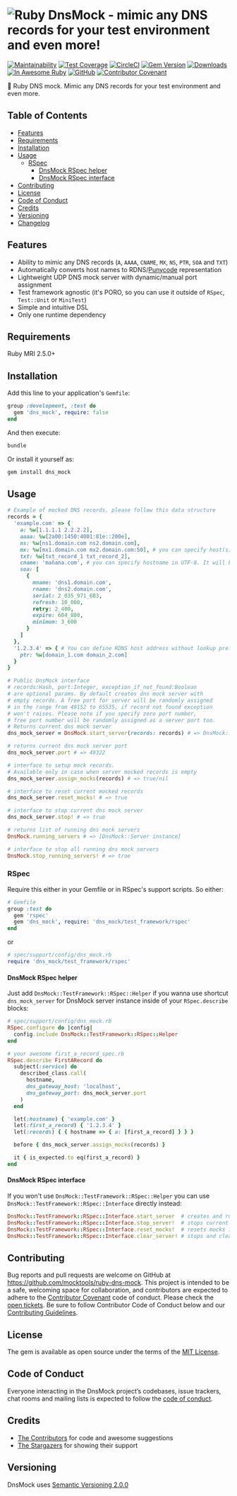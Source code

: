 # ![Ruby DnsMock - mimic any DNS records for your test environment and even more!](https://repository-images.githubusercontent.com/323097031/ba2a0780-df26-11eb-954b-5e3204587eb2)

[![Maintainability](https://api.codeclimate.com/v1/badges/5ea9da61ef468b8ad4c4/maintainability)](https://codeclimate.com/github/mocktools/ruby-dns-mock/maintainability)
[![Test Coverage](https://api.codeclimate.com/v1/badges/5ea9da61ef468b8ad4c4/test_coverage)](https://codeclimate.com/github/mocktools/ruby-dns-mock/test_coverage)
[![CircleCI](https://circleci.com/gh/mocktools/ruby-dns-mock/tree/master.svg?style=svg)](https://circleci.com/gh/mocktools/ruby-dns-mock/tree/master)
[![Gem Version](https://badge.fury.io/rb/dns_mock.svg)](https://badge.fury.io/rb/dns_mock)
[![Downloads](https://img.shields.io/gem/dt/dns_mock.svg?colorA=004d99&colorB=0073e6)](https://rubygems.org/gems/dns_mock)
[![In Awesome Ruby](https://raw.githubusercontent.com/sindresorhus/awesome/main/media/mentioned-badge.svg)](https://github.com/markets/awesome-ruby)
[![GitHub](https://img.shields.io/github/license/mocktools/ruby-dns-mock)](LICENSE.txt)
[![Contributor Covenant](https://img.shields.io/badge/Contributor%20Covenant-v1.4%20adopted-ff69b4.svg)](CODE_OF_CONDUCT.md)

💎 Ruby DNS mock. Mimic any DNS records for your test environment and even more.

## Table of Contents

- [Features](#features)
- [Requirements](#requirements)
- [Installation](#installation)
- [Usage](#usage)
  - [RSpec](#rspec)
    - [DnsMock RSpec helper](#dnsmock-rspec-helper)
    - [DnsMock RSpec interface](#dnsmock-rspec-interface)
- [Contributing](#contributing)
- [License](#license)
- [Code of Conduct](#code-of-conduct)
- [Credits](#credits)
- [Versioning](#versioning)
- [Changelog](CHANGELOG.md)

## Features

- Ability to mimic any DNS records (`A`, `AAAA`, `CNAME`, `MX`, `NS`, `PTR`, `SOA` and `TXT`)
- Automatically converts host names to RDNS/[Punycode](https://en.wikipedia.org/wiki/Punycode) representation
- Lightweight UDP DNS mock server with dynamic/manual port assignment
- Test framework agnostic (it's PORO, so you can use it outside of `RSpec`, `Test::Unit` or `MiniTest`)
- Simple and intuitive DSL
- Only one runtime dependency

## Requirements

Ruby MRI 2.5.0+

## Installation

Add this line to your application's `Gemfile`:

```ruby
group :development, :test do
  gem 'dns_mock', require: false
end
```

And then execute:

```bash
bundle
```

Or install it yourself as:

```bash
gem install dns_mock
```

## Usage

```ruby
# Example of mocked DNS records, please follow this data structure
records = {
  'example.com' => {
    a: %w[1.1.1.1 2.2.2.2],
    aaaa: %w[2a00:1450:4001:81e::200e],
    ns: %w[ns1.domain.com ns2.domain.com],
    mx: %w[mx1.domain.com mx2.domain.com:50], # you can specify host(s) or host(s) with priority, use '.:0' for definition null MX record
    txt: %w[txt_record_1 txt_record_2],
    cname: 'mañana.com', # you can specify hostname in UTF-8. It will be converted to xn--maana-pta.com automatically
    soa: [
      {
        mname: 'dns1.domain.com',
        rname: 'dns2.domain.com',
        serial: 2_035_971_683,
        refresh: 10_000,
        retry: 2_400,
        expire: 604_800,
        minimum: 3_600
      }
    ]
  },
  '1.2.3.4' => { # You can define RDNS host address without lookup prefix. It will be converted to 4.3.2.1.in-addr.arpa automatically
    ptr: %w[domain_1.com domain_2.com]
  }
}

# Public DnsMock interface
# records:Hash, port:Integer, exception_if_not_found:Boolean
# are optional params. By default creates dns mock server with
# empty records. A free port for server will be randomly assigned
# in the range from 49152 to 65535, if record not found exception
# won't raises. Please note if you specify zero port number,
# free port number will be randomly assigned as a server port too.
# Returns current dns mock server
dns_mock_server = DnsMock.start_server(records: records) # => DnsMock::Server instance

# returns current dns mock server port
dns_mock_server.port # => 49322

# interface to setup mock records.
# Available only in case when server mocked records is empty
dns_mock_server.assign_mocks(records) # => true/nil

# interface to reset current mocked records
dns_mock_server.reset_mocks! # => true

# interface to stop current dns mock server
dns_mock_server.stop! # => true

# returns list of running dns mock servers
DnsMock.running_servers # => [DnsMock::Server instance]

# interface to stop all running dns mock servers
DnsMock.stop_running_servers! # => true
```

### RSpec

Require this either in your Gemfile or in RSpec's support scripts. So either:

```ruby
# Gemfile
group :test do
  gem 'rspec'
  gem 'dns_mock', require: 'dns_mock/test_framework/rspec'
end
```

or

```ruby
# spec/support/config/dns_mock.rb
require 'dns_mock/test_framework/rspec'
```

#### DnsMock RSpec helper

Just add `DnsMock::TestFramework::RSpec::Helper` if you wanna use shortcut `dns_mock_server` for DnsMock server instance inside of your `RSpec.describe` blocks:

```ruby
# spec/support/config/dns_mock.rb
RSpec.configure do |config|
  config.include DnsMock::TestFramework::RSpec::Helper
end
```

```ruby
# your awesome first_a_record_spec.rb
RSpec.describe FirstARecord do
  subject(:service) do
    described_class.call(
      hostname,
      dns_gateway_host: 'localhost',
      dns_gateway_port: dns_mock_server.port
    )
  end

  let(:hostname) { 'example.com' }
  let(:first_a_record) { '1.2.3.4' }
  let(:records) { { hostname => { a: [first_a_record] } } }

  before { dns_mock_server.assign_mocks(records) }

  it { is_expected.to eq(first_a_record) }
end
```

#### DnsMock RSpec interface

If you won't use `DnsMock::TestFramework::RSpec::Helper` you can use `DnsMock::TestFramework::RSpec::Interface` directly instead:

```ruby
DnsMock::TestFramework::RSpec::Interface.start_server  # creates and runs DnsMock server instance
DnsMock::TestFramework::RSpec::Interface.stop_server!  # stops current DnsMock server instance
DnsMock::TestFramework::RSpec::Interface.reset_mocks!  # resets mocks in current DnsMock server instance
DnsMock::TestFramework::RSpec::Interface.clear_server! # stops and clears current DnsMock server instance
```

## Contributing

Bug reports and pull requests are welcome on GitHub at <https://github.com/mocktools/ruby-dns-mock>. This project is intended to be a safe, welcoming space for collaboration, and contributors are expected to adhere to the [Contributor Covenant](http://contributor-covenant.org) code of conduct. Please check the [open tickets](https://github.com/mocktools/ruby-dns-mock/issues). Be sure to follow Contributor Code of Conduct below and our [Contributing Guidelines](CONTRIBUTING.md).

## License

The gem is available as open source under the terms of the [MIT License](https://opensource.org/licenses/MIT).

## Code of Conduct

Everyone interacting in the DnsMock project’s codebases, issue trackers, chat rooms and mailing lists is expected to follow the [code of conduct](CODE_OF_CONDUCT.md).

## Credits

- [The Contributors](https://github.com/mocktools/ruby-dns-mock/graphs/contributors) for code and awesome suggestions
- [The Stargazers](https://github.com/mocktools/ruby-dns-mock/stargazers) for showing their support

## Versioning

DnsMock uses [Semantic Versioning 2.0.0](https://semver.org)
